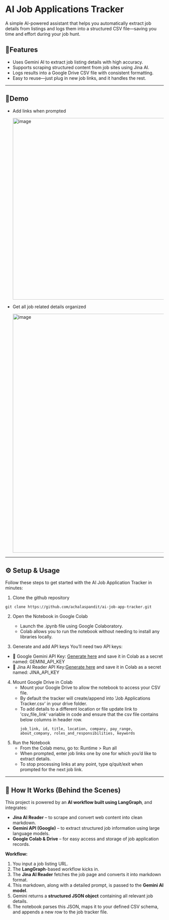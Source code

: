 # AI Job Applications Tracker

A simple AI-powered assistant that helps you automatically extract job details from listings and logs them into a structured CSV file—saving you time and effort during your job hunt.
## 🚀Features
* Uses Gemini AI to extract job listing details with high accuracy.
* Supports scraping structured content from job sites using Jina AI.
* Logs results into a Google Drive CSV file with consistent formatting.
* Easy to reuse—just plug in new job links, and it handles the rest.
---
## 📸Demo
* Add links when prompted

  <img width="576" alt="image" src="https://github.com/user-attachments/assets/80337e16-a9d4-4af0-83c3-6e1d1b2a8692" />

* Get all job related details organized
  
  <img width="758" alt="image" src="https://github.com/user-attachments/assets/d8cb692d-dc86-4a26-b005-8f9962d7075a" />

---
## ⚙️ Setup & Usage
Follow these steps to get started with the AI Job Application Tracker in minutes:

1. Clone the github repository
```
git clone https://github.com/achalaspandit/ai-job-app-tracker.git
```

2. Open the Notebook in Google Colab
   * Launch the .ipynb file using Google Colaboratory.
   * Colab allows you to run the notebook without needing to install any libraries locally.
     
3. Generate and add API keys
   You’ll need two API keys:
  * 🔑 Google Gemini API Key: [Generate here](https://aistudio.google.com/app/apikey) and save it in Colab as a secret named: GEMINI_API_KEY
  * 🔑 Jina AI Reader API Key:[Generate here](https://jina.ai/reader/) and save it in Colab as a secret named: JINA_API_KEY

4. Mount Google Drive in Colab
   * Mount your Google Drive to allow the notebook to access your CSV file.
   * By default the tracker will create/append into 'Job Applications Tracker.csv' in your drive folder.
   * To add details to a different location or file update link to 'csv_file_link' variable in code and ensure that the csv file contains below columns in header row.
     ```
     job_link, id, title, location, company, pay_range, about_company, roles_and_responsibilities, keywords
     ```
5. Run the Notebook
   * From the Colab menu, go to: Runtime > Run all
   * When prompted, enter job links one by one for which you’d like to extract details.
   * To stop processing links at any point, type q/quit/exit when prompted for the next job link.

---

## 🧠 How It Works (Behind the Scenes)

This project is powered by an **AI workflow built using LangGraph**, and integrates:

- **Jina AI Reader** – to scrape and convert web content into clean markdown.
- **Gemini API (Google)** – to extract structured job information using large language models.
- **Google Colab & Drive** – for easy access and storage of job application records.

**Workflow:**

1. You input a job listing URL.
2. The **LangGraph**-based workflow kicks in.
3. The **Jina AI Reader** fetches the job page and converts it into markdown format.
4. This markdown, along with a detailed prompt, is passed to the **Gemini AI model**.
5. Gemini returns a **structured JSON object** containing all relevant job details.
6. The notebook parses this JSON, maps it to your defined CSV schema, and appends a new row to the job tracker file.

